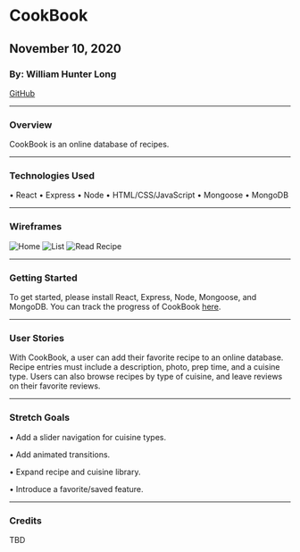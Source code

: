 # CookBook

## November 10, 2020

### By: William Hunter Long

[GitHub](https://github.com/whlong1)
*** 

### Overview

CookBook is an online database of recipes. 

***

### Technologies Used

• React
• Express
• Node
• HTML/CSS/JavaScript
• Mongoose
• MongoDB

***

### Wireframes

![Home](https://i.imgur.com/XsAGYkX.png)
![List](https://i.imgur.com/4wLMoiS.png)
![Read Recipe](https://i.imgur.com/XR92tML.png)

***

### Getting Started

To get started, please install React, Express, Node, Mongoose, and MongoDB. You can track the progress of CookBook [here](https://trello.com/b/bqviz8E0/cookbook). 



***

### User Stories

With CookBook, a user can add their favorite recipe to an online database. Recipe entries must include a description, photo, prep time, and a cuisine type. Users can also browse recipes by type of cuisine, and leave reviews on their favorite reviews. 

***


### Stretch Goals

• Add a slider navigation for cuisine types.

• Add animated transitions.

• Expand recipe and cuisine library.

• Introduce a favorite/saved feature. 


***

### Credits

TBD
